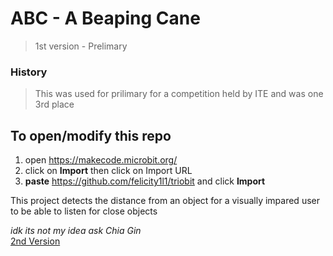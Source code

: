 # ABC - A Beaping Cane
> 1st version - Prelimary

### History
> This was used for prilimary for a competition held by ITE and was one 3rd place

## To open/modify this repo
1. open https://makecode.microbit.org/
2. click on **Import** then click on Import URL
3. **paste** https://github.com/felicity1l1/triobit and click **Import**

This project detects the distance from an object for a visually impared user to be able to listen for close objects

*idk its not my idea ask Chia Gin*
</br>
<a href="https://github.com/LuluHuman/abc-a-beaping-cane-v2">2nd Version</a>
